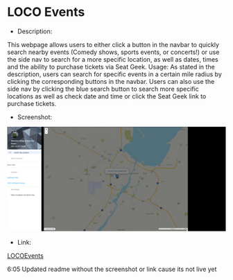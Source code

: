 
# LOCO Events
* Description:

This webpage allows users to either click a button in the navbar to quickly search nearby events (Comedy shows, sports events, or concerts!) or use the side nav to search for a more specific location, as well as dates, times and the ability to purchase tickets via Seat Geek.
Usage:
As stated in the description, users can search for specific events in a certain mile radius by clicking the corresponding buttons in the navbar.
Users can also use the side nav by clicking the blue search button to search more specific locations as well as check date and time or click the Seat Geek link to purchase tickets.

* Screenshot:

![Screenshot](./assets/imgs/FireShot%20Capture%20009%20-%20LOCO%20Events%20-%20.png)




* Link:

[LOCOEvents](https://pwhitlock131.github.io/LOCO-Events-Project/)





6:05
Updated readme without the screenshot or link cause its not live yet